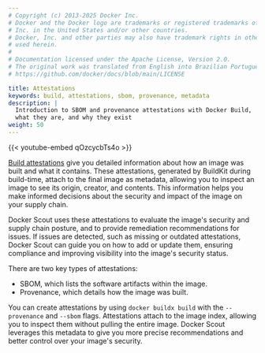```yaml
---
# Copyright (c) 2013-2025 Docker Inc.
# Docker and the Docker logo are trademarks or registered trademarks of Docker,
# Inc. in the United States and/or other countries.
# Docker, Inc. and other parties may also have trademark rights in other terms
# used herein.
#
# Documentation licensed under the Apache License, Version 2.0.
# The original work was translated from English into Brazilian Portuguese.
# https://github.com/docker/docs/blob/main/LICENSE

title: Attestations
keywords: build, attestations, sbom, provenance, metadata
description: |
  Introduction to SBOM and provenance attestations with Docker Build,
  what they are, and why they exist
weight: 50
---
```

{{< youtube-embed qOzcycbTs4o >}}

[Build attestations](/manuals/build/metadata/attestations/_index.md) give you
detailed information about how an image was built and what it contains. These
attestations, generated by BuildKit during build-time, attach to the final
image as metadata, allowing you to inspect an image to see its origin, creator,
and contents. This information helps you make informed decisions about the
security and impact of the image on your supply chain.

Docker Scout uses these attestations to evaluate the image's security and
supply chain posture, and to provide remediation recommendations for issues. If
issues are detected, such as missing or outdated attestations, Docker Scout can
guide you on how to add or update them, ensuring compliance and improving
visibility into the image's security status.

There are two key types of attestations:

- SBOM, which lists the software artifacts within the image.
- Provenance, which details how the image was built.

You can create attestations by using `docker buildx build` with the
`--provenance` and `--sbom` flags. Attestations attach to the image index,
allowing you to inspect them without pulling the entire image. Docker Scout
leverages this metadata to give you more precise recommendations and better
control over your image's security.

<div id="scout-lp-survey-anchor"></div>
